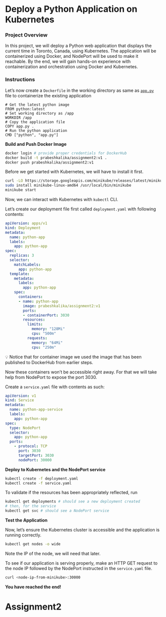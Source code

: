 # Deploy a Python Application on Kubernetes

### **Project Overview**

In this project, we will deploy a Python web application that displays the current time in Toronto, Canada, using Kubernetes. The application will be containerized using Docker, and NodePort will be used to make it reachable. By the end, we will gain hands-on experience with containerization and orchestration using Docker and Kubernetes.

### Instructions


Let’s now create a `Dockerfile` in the working directory as same as [`app.py`](http://app.py) file to containerize the existing application

```docker
# Get the latest python image
FROM python:latest
# Set working directory as /app
WORKDIR /app
# Copy the application file
COPY app.py .
# Run the python application
CMD ["python", "app.py"]
```

**Build and Push Docker Image**

```bash
docker login # provide proper credentials for DockerHub
docker build -t prabeshkalika/assignment2:v1 .
docker push prabeshkalika/assignment2:v1
```

Before we get started with Kubernetes, we will have to install it first.

```bash
curl -LO https://storage.googleapis.com/minikube/releases/latest/minikube-linux-amd64
sudo install minikube-linux-amd64 /usr/local/bin/minikube
minikube start
```

Now, we can interact with Kubernetes with `kubectl` CLI.

Let’s create our deployment file first called `deployment.yaml` with following contents:

```yaml
apiVersion: apps/v1
kind: Deployment
metadata:
  name: python-app
  labels:
    app: python-app
spec:
  replicas: 3
  selector:
    matchLabels:
      app: python-app
  template:
    metadata:
      labels:
        app: python-app
    spec:
      containers:
      - name: python-app
        image: prabeshkalika/assignment2:v1
        ports:
        - containerPort: 3030
        resources:
          limits:
            memory: "128Mi"
            cpu: "500m"
          requests:
            memory: "64Mi"
            cpu: "250m"
```


💡 Notice that for container image we used the image that has been published to DockerHub from earlier steps.


Now these containers won’t be accessible right away. For that we will take help from NodePort to expose the port 3030.

Create a `service.yaml` file with contents as such:

```yaml
apiVersion: v1
kind: Service
metadata:
  name: python-app-service
  labels:
    app: python-app
spec:
  type: NodePort
  selector:
    app: python-app
  ports:
    - protocol: TCP
      port: 3030
      targetPort: 3030
      nodePort: 30000
```

**Deploy to Kubernetes and the NodePort service**

```bash
kubectl create -f deployment.yaml
kubectl create -f service.yaml
```

To validate if the resources has been appropriately reflected, run

```bash
kubectl get deployments # should see a new deployment created
# then, for the service
kubectl get svc # should see a NodePort service
```

**Test the Application**

Now, let’s ensure the Kubernetes cluster is accessible and the application is running correctly.

```bash
kubectl get nodes -o wide
```

Note the IP of the node, we will need that later.

To see if our application is serving properly, make an HTTP GET request to the node IP followed by the NodePort instructed in the `service.yaml` file.

```bash
curl <node-ip-from-minikube>:30000
```

**You have reached the end!**

# Assignment2
